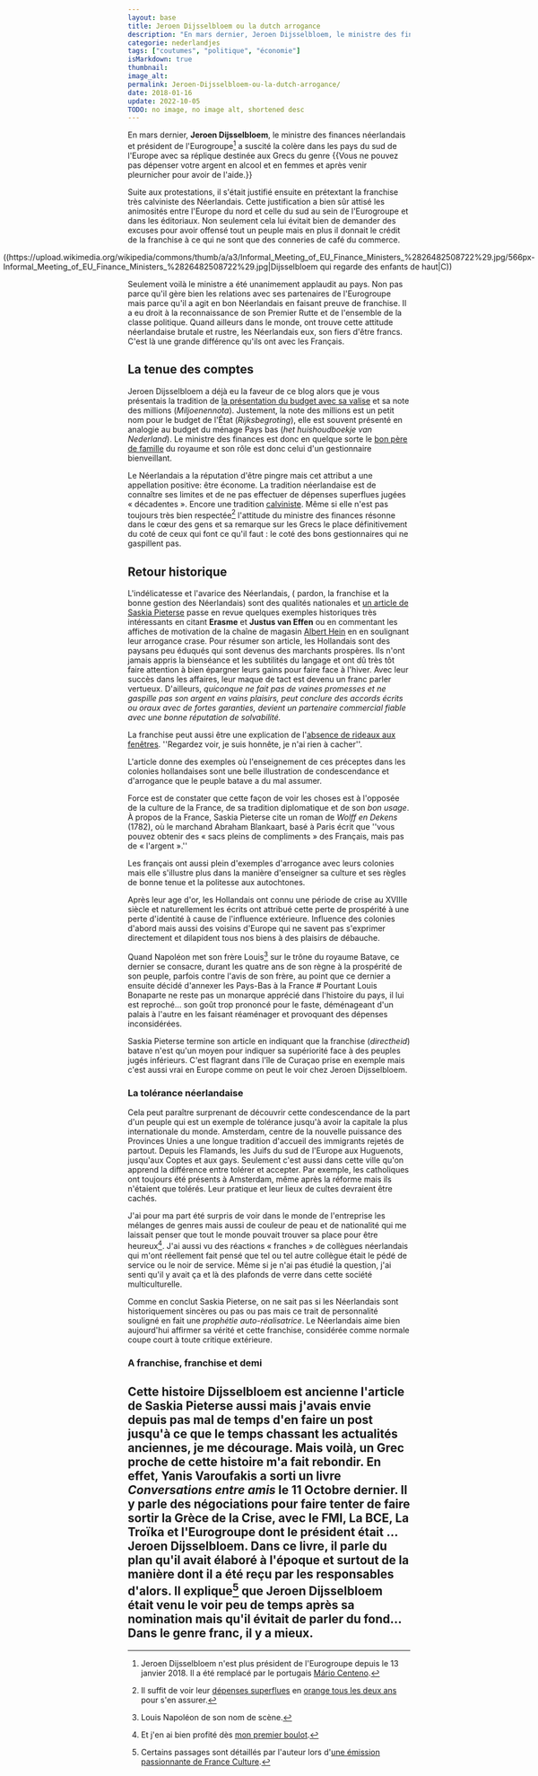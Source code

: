 ```yaml
---
layout: base
title: Jeroen Dijsselbloem ou la dutch arrogance
description: "En mars dernier, Jeroen Dijsselbloem, le ministre des finances néerlandais et président de l'Eurogroupe$$Jeroen Dijsselbloem n'est plus président de l'Eurogr"
categorie: nederlandjes
tags: ["coutumes", "politique", "économie"]
isMarkdown: true
thumbnail: 
image_alt: 
permalink: Jeroen-Dijsselbloem-ou-la-dutch-arrogance/
date: 2018-01-16
update: 2022-10-05
TODO: no image, no image alt, shortened desc
---
```


En mars dernier, **Jeroen Dijsselbloem**, le ministre des finances néerlandais et président de l'Eurogroupe[^1] a suscité la colère dans les pays du sud de l'Europe avec sa réplique destinée aux Grecs  du genre 
{{Vous ne pouvez pas dépenser votre argent en alcool et en femmes et après venir pleurnicher pour avoir de l'aide.}}

Suite aux protestations, il s'était justifié ensuite en prétextant la franchise très calviniste des Néerlandais. Cette justification a bien sûr attisé les animosités entre l'Europe du nord et celle du sud au sein de l'Eurogroupe et dans les éditoriaux. Non seulement cela lui évitait bien de demander des excuses pour avoir offensé tout un peuple mais en plus il donnait le crédit de la franchise à ce qui ne sont que des conneries de café du commerce.

<!-- HTML -->
<div style="display: flex; align-items: center; flex-direction: column;">
<!-- / HTML -->
((https://upload.wikimedia.org/wikipedia/commons/thumb/a/a3/Informal_Meeting_of_EU_Finance_Ministers_%2826482508722%29.jpg/566px-Informal_Meeting_of_EU_Finance_Ministers_%2826482508722%29.jpg|Dijsselbloem qui regarde des enfants de haut|C))
<!-- HTML -->
</div>
<!-- / HTML -->

Seulement voilà le ministre a été unanimement applaudit au pays. Non pas parce qu'il gère bien les relations avec ses partenaires de l'Eurogroupe mais parce qu'il a agit en bon Néerlandais en faisant preuve de franchise. Il a eu droit à la reconnaissance de son Premier Rutte et de l'ensemble de la classe politique.  Quand ailleurs dans le monde, ont trouve cette attitude néerlandaise brutale et rustre, les Néerlandais eux, son fiers d'être francs. C'est là une grande différence qu'ils ont avec les Français.

## La tenue des comptes

Jeroen Dijsselbloem a déjà eu la faveur de ce blog alors que je vous présentais la tradition de [la présentation du budget avec sa valise](/La-note-des-millions-et-sa-valise) et sa note des millions (*Miljoenennota*). Justement, la note des millions est un petit nom pour le budget de l'État (*Rijksbegroting*), elle est souvent présenté en analogie au budget du ménage Pays bas (*het huishoudboekje van Nederland*). Le ministre des finances est donc en quelque sorte le [bon père de famille](https://fr.wiktionary.org/wiki/en_bon_p%C3%A8re_de_famille) du royaume et son rôle est donc celui d'un gestionnaire bienveillant.

Le Néerlandais a la réputation d'être pingre mais cet attribut a une appellation positive: être économe. La tradition néerlandaise est de connaître ses limites et de ne pas effectuer de dépenses superflues jugées « décadentes ». Encore une tradition [calviniste](/catholiques-et-protestants). Même si elle n'est pas toujours très bien respectée[^2] l'attitude du ministre des finances résonne dans le cœur des gens et sa remarque sur les Grecs le place définitivement du coté de ceux qui font ce qu'il faut : le coté des bons gestionnaires qui ne gaspillent pas.

## Retour historique 

L'indélicatesse et l'avarice des Néerlandais, ( pardon, la franchise et la bonne gestion des Néerlandais) sont des qualités nationales et [un article de Saskia Pieterse](https://www.groene.nl/artikel/de-rel-rond-jeroen-dijsselbloem-en-waarom-nederlanders-zo-bot-zijn) passe en revue quelques exemples historiques très intéressants en citant **Erasme** et **Justus van Effen** ou en commentant les affiches de motivation de la chaîne de magasin [Albert Hein](/albert-hein-et-compagnie) en en soulignant leur arrogance crase. Pour résumer son article, les Hollandais sont des paysans peu éduqués qui sont devenus des marchants prospères. Ils n'ont jamais appris la bienséance et les subtilités du langage et ont dû très tôt faire attention à bien épargner leurs gains pour faire face à l'hiver. Avec leur succès dans les affaires, leur maque de tact est devenu un franc parler vertueux. D'ailleurs, *quiconque ne fait pas de vaines promesses et ne gaspille pas son argent en vains plaisirs, peut conclure des accords écrits ou oraux avec de fortes garanties, devient un partenaire commercial fiable avec une bonne réputation de solvabilité.* 

La franchise peut aussi être une explication de l'[absence de rideaux aux fenêtres](/venez-voir-chez-moi). ''Regardez voir, je suis honnête, je n'ai rien à cacher''.

L'article donne des exemples où l'enseignement de ces préceptes dans les colonies hollandaises sont une belle illustration de condescendance et d'arrogance que le peuple batave a du mal assumer.

Force est de constater que cette façon de voir les choses est à l'opposée de la culture de la France, de sa tradition diplomatique et de son *bon usage*.  À propos de la France, Saskia Pieterse cite un roman de *Wolff en Dekens* (1782), où le marchand Abraham Blankaart, basé à Paris écrit que ''vous pouvez obtenir des « sacs pleins de compliments » des Français, mais pas de « l'argent ».'' 

Les français ont aussi plein d'exemples d'arrogance avec leurs colonies mais elle s'illustre plus dans la manière d'enseigner sa culture et ses règles de bonne tenue et la politesse aux autochtones.

Après leur age d'or, les Hollandais ont connu une période de crise au XVIIIe siècle et naturellement les écrits ont attribué cette perte de prospérité à une perte d'identité à cause de l'influence extérieure. Influence des colonies d'abord mais aussi des voisins d'Europe qui ne savent pas s'exprimer directement et dilapident tous nos biens à des plaisirs de débauche.

Quand Napoléon met son frère Louis[^3] sur le trône du royaume Batave, ce dernier se consacre, durant les quatre ans de son règne à la prospérité de son peuple, parfois contre l'avis de son frère, au point que ce dernier a ensuite décidé d'annexer les Pays-Bas à la France # Pourtant Louis Bonaparte ne reste pas un monarque apprécié dans l'histoire du pays, il lui est reproché… son goût trop prononcé pour le faste, déménageant d'un palais à l'autre en les faisant réaménager et provoquant des dépenses inconsidérées.

Saskia Pieterse termine son article en indiquant que la franchise (*directheid*) batave n'est qu'un moyen pour indiquer sa supériorité face à des peuples jugés inférieurs. C'est flagrant dans l'île de Curaçao prise en exemple mais c'est aussi vrai en Europe comme on peut le voir chez Jeroen Dijsselbloem.

### La tolérance néerlandaise

Cela peut paraître surprenant de découvrir cette condescendance de la part d'un peuple qui est un exemple de tolérance jusqu'à avoir la capitale la plus internationale du monde. Amsterdam, centre de la nouvelle puissance des Provinces Unies a une longue tradition d'accueil des immigrants rejetés de partout. Depuis les Flamands, les Juifs du sud de l'Europe aux Huguenots,  jusqu'aux Coptes et aux gays. Seulement c'est aussi dans cette ville qu'on apprend la différence entre tolérer et accepter. Par exemple, les catholiques ont toujours été présents à Amsterdam, même après la réforme mais ils n'étaient que tolérés. Leur pratique et leur lieux de cultes devraient être cachés.

J'ai pour ma part été surpris de voir dans le monde de l'entreprise les mélanges de genres mais aussi de couleur de peau et de nationalité qui me laissait penser que tout le monde pouvait trouver sa place pour être heureux[^4].  J'ai aussi vu des réactions « franches » de collègues néerlandais qui m'ont réellement fait pensé que tel ou tel autre collègue était le pédé de service ou le noir de service.  Même si je n'ai pas étudié la question, j'ai senti qu'il y avait ça et là des plafonds de verre dans cette société multiculturelle.

Comme en conclut Saskia Pieterse, on ne sait pas si les Néerlandais sont historiquement sincères ou pas ou pas mais ce trait de personnalité souligné en fait une *prophétie auto-réalisatrice*.  Le Néerlandais aime bien aujourd'hui affirmer sa vérité et cette franchise, considérée comme normale coupe court à toute critique extérieure.  

### A franchise, franchise et demi

Cette histoire Dijsselbloem est ancienne l'article de Saskia Pieterse aussi mais j'avais envie depuis pas mal de temps d'en faire un post jusqu'à ce que le temps  chassant les actualités anciennes, je me décourage. Mais voilà, un Grec proche de cette histoire m'a fait rebondir.  En effet, **Yanis Varoufakis** a sorti un livre *Conversations entre amis* le 11 Octobre dernier. Il y parle des négociations pour faire tenter de faire sortir la Grèce de la Crise, avec le FMI, La BCE, La Troïka et l'Eurogroupe dont le président était … Jeroen Dijsselbloem. Dans ce livre, il parle du plan qu'il avait élaboré à l'époque et surtout de la manière dont il a été reçu par les responsables d'alors.  Il explique[^5] que Jeroen Dijsselbloem était venu le voir peu de temps après sa nomination mais qu'il évitait de parler du fond… Dans le genre franc, il y a mieux.
---
[^1]: Jeroen Dijsselbloem n'est plus président de l'Eurogroupe depuis le 13 janvier 2018. Il a été remplacé par le portugais [Mário Centeno](https://fr.wikipedia.org/wiki/M%C3%A1rio_Centeno).
[^2]: Il suffit de voir leur [dépenses superflues](/Bresil-en-orange) en [orange tous les deux ans](/decorations-oranges-choisies) pour s'en assurer. 
[^3]: Louis Napoléon de son nom de scène.
[^4]: Et j'en ai bien profité dès [mon premier boulot](/de-mon-boulot).
[^5]: Certains passages sont détaillés par l'auteur lors d'[une émission passionnante de France Culture](https://www.franceculture.fr/emissions/entendez-vous-leco/entendez-vous-leco-lundi-16-octobre-2017).
<!-- post notes:
https://commons.wikimedia.org/wiki/File:Informal_Meeting_of_EU_Finance_Ministers_(26553428616).jpg
https://commons.wikimedia.org/wiki/File:Informal_Meeting_of_EU_Finance_Ministers_(26524350831).jpg
https://commons.wikimedia.org/wiki/File:Informal_Meeting_of_EU_Finance_Ministers_(26482508722).jpg
https://commons.wikimedia.org/wiki/File:Informal_Meeting_of_EU_Finance_Ministers_(26505213381).jpg 

Et aussi les fuites dans la presse que font dire à Yanis Varoufakis des choses qu'il n'a pas dit. Vous croyez que ça vient de qui ? 
https://www.franceculture.fr/emissions/entendez-vous-leco/entendez-vous-leco-lundi-16-octobre-2017
--->
